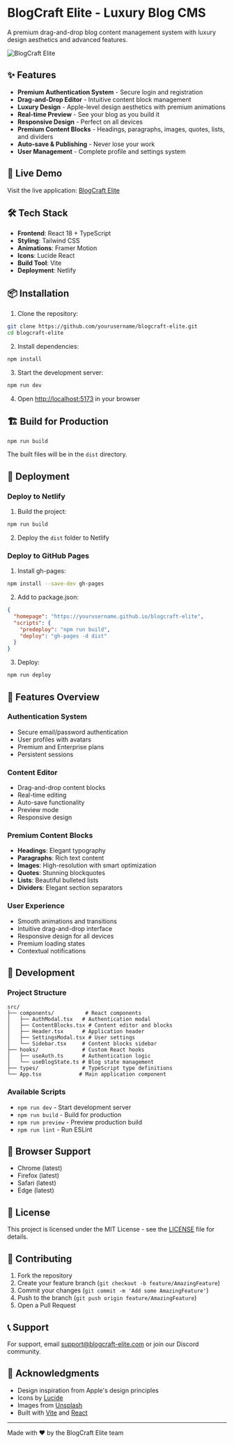 # BlogCraft Elite - Luxury Blog CMS

A premium drag-and-drop blog content management system with luxury design aesthetics and advanced features.

![BlogCraft Elite](https://images.unsplash.com/photo-1499750310107-5fef28a66643?w=800&h=400&fit=crop)

## ✨ Features

- **Premium Authentication System** - Secure login and registration
- **Drag-and-Drop Editor** - Intuitive content block management
- **Luxury Design** - Apple-level design aesthetics with premium animations
- **Real-time Preview** - See your blog as you build it
- **Responsive Design** - Perfect on all devices
- **Premium Content Blocks** - Headings, paragraphs, images, quotes, lists, and dividers
- **Auto-save & Publishing** - Never lose your work
- **User Management** - Complete profile and settings system

## 🚀 Live Demo

Visit the live application: [BlogCraft Elite](https://wonderful-cheesecake-37e3e6.netlify.app)

## 🛠️ Tech Stack

- **Frontend**: React 18 + TypeScript
- **Styling**: Tailwind CSS
- **Animations**: Framer Motion
- **Icons**: Lucide React
- **Build Tool**: Vite
- **Deployment**: Netlify

## 📦 Installation

1. Clone the repository:
```bash
git clone https://github.com/yourusername/blogcraft-elite.git
cd blogcraft-elite
```

2. Install dependencies:
```bash
npm install
```

3. Start the development server:
```bash
npm run dev
```

4. Open [http://localhost:5173](http://localhost:5173) in your browser

## 🏗️ Build for Production

```bash
npm run build
```

The built files will be in the `dist` directory.

## 🚀 Deployment

### Deploy to Netlify

1. Build the project:
```bash
npm run build
```

2. Deploy the `dist` folder to Netlify

### Deploy to GitHub Pages

1. Install gh-pages:
```bash
npm install --save-dev gh-pages
```

2. Add to package.json:
```json
{
  "homepage": "https://yourusername.github.io/blogcraft-elite",
  "scripts": {
    "predeploy": "npm run build",
    "deploy": "gh-pages -d dist"
  }
}
```

3. Deploy:
```bash
npm run deploy
```

## 🎨 Features Overview

### Authentication System
- Secure email/password authentication
- User profiles with avatars
- Premium and Enterprise plans
- Persistent sessions

### Content Editor
- Drag-and-drop content blocks
- Real-time editing
- Auto-save functionality
- Preview mode
- Responsive design

### Premium Content Blocks
- **Headings**: Elegant typography
- **Paragraphs**: Rich text content
- **Images**: High-resolution with smart optimization
- **Quotes**: Stunning blockquotes
- **Lists**: Beautiful bulleted lists
- **Dividers**: Elegant section separators

### User Experience
- Smooth animations and transitions
- Intuitive drag-and-drop interface
- Responsive design for all devices
- Premium loading states
- Contextual notifications

## 🔧 Development

### Project Structure
```
src/
├── components/          # React components
│   ├── AuthModal.tsx   # Authentication modal
│   ├── ContentBlocks.tsx # Content editor and blocks
│   ├── Header.tsx      # Application header
│   ├── SettingsModal.tsx # User settings
│   └── Sidebar.tsx     # Content blocks sidebar
├── hooks/              # Custom React hooks
│   ├── useAuth.ts      # Authentication logic
│   └── useBlogState.ts # Blog state management
├── types/              # TypeScript type definitions
└── App.tsx            # Main application component
```

### Available Scripts

- `npm run dev` - Start development server
- `npm run build` - Build for production
- `npm run preview` - Preview production build
- `npm run lint` - Run ESLint

## 🎯 Browser Support

- Chrome (latest)
- Firefox (latest)
- Safari (latest)
- Edge (latest)

## 📄 License

This project is licensed under the MIT License - see the [LICENSE](LICENSE) file for details.

## 🤝 Contributing

1. Fork the repository
2. Create your feature branch (`git checkout -b feature/AmazingFeature`)
3. Commit your changes (`git commit -m 'Add some AmazingFeature'`)
4. Push to the branch (`git push origin feature/AmazingFeature`)
5. Open a Pull Request

## 📞 Support

For support, email support@blogcraft-elite.com or join our Discord community.

## 🙏 Acknowledgments

- Design inspiration from Apple's design principles
- Icons by [Lucide](https://lucide.dev/)
- Images from [Unsplash](https://unsplash.com/)
- Built with [Vite](https://vitejs.dev/) and [React](https://reactjs.org/)

---

Made with ❤️ by the BlogCraft Elite team